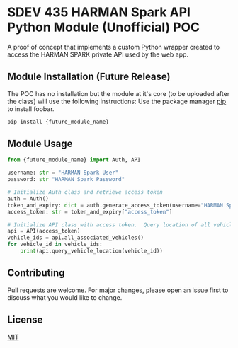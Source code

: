 # SDEV 435 HARMAN Spark API Python Module (Unofficial) POC

A proof of concept that implements a custom Python wrapper created to access the HARMAN SPARK private API used by the web app.

## Module Installation (Future Release)

The POC has no installation but the module at it's core (to be uploaded after the class) will use the following instructions:
Use the package manager [pip](https://pip.pypa.io/en/stable/) to install foobar.

```bash
pip install {future_module_name}
```

## Module Usage

```python
from {future_module_name} import Auth, API

username: str = "HARMAN Spark User"
password: str "HARMAN Spark Password"

# Initialize Auth class and retrieve access token
auth = Auth()
token_and_expiry: dict = auth.generate_access_token(username="HARMAN Spark User", password="HARMAN Spark Pass")
access_token: str = token_and_expiry["access_token"]

# Initialize API class with access token.  Query location of all vehicles on account
api = API(access_token)
vehicle_ids = api.all_associated_vehicles()
for vehicle_id in vehicle_ids:
    print(api.query_vehicle_location(vehicle_id))
```

## Contributing

Pull requests are welcome. For major changes, please open an issue first
to discuss what you would like to change.


## License

[MIT](https://choosealicense.com/licenses/mit/)
